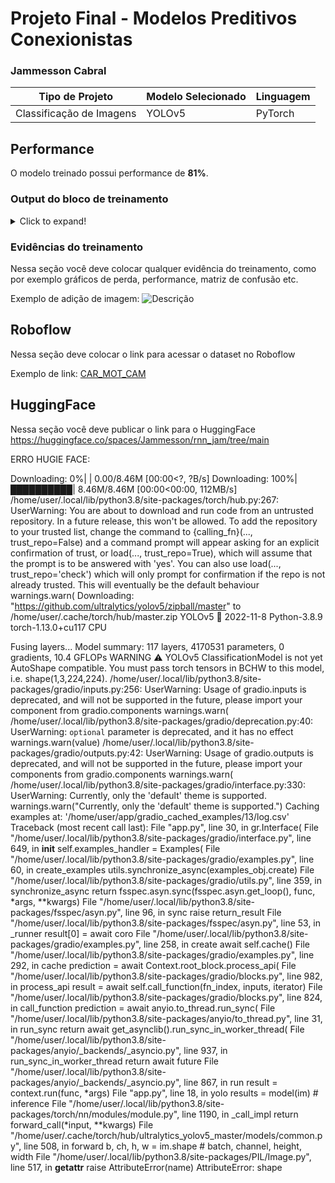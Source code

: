 # Projeto Final - Modelos Preditivos Conexionistas

### Jammesson Cabral

| **Tipo de Projeto**          | **Modelo Selecionado** | **Linguagem** |
| ---------------------------- | ---------------------- | ------------- |
| Classificação de Imagens<br> | YOLOv5                 | PyTorch       |

## Performance

O modelo treinado possui performance de **81%**.

### Output do bloco de treinamento

<details>
  <summary>Click to expand!</summary>
  
  ```text
  !python classify/train.py --model yolov5s-cls.pt --data $DATASET_NAME --epochs 100 --img 128 --pretrained weights/yolov5s-cls.pt

wandb: Currently logged in as: jamcabral. Use `wandb login --relogin` to force relogin
classify/train: model=yolov5s-cls.pt, data=car_mot_cam-2, epochs=100, batch_size=64, imgsz=128, nosave=False, cache=None, device=, workers=8, project=runs/train-cls, name=exp, exist_ok=False, pretrained=weights/yolov5s-cls.pt, optimizer=Adam, lr0=0.001, decay=5e-05, label_smoothing=0.1, cutoff=None, dropout=None, verbose=False, seed=0, local_rank=-1
github: up to date with https://github.com/ultralytics/yolov5 ✅
YOLOv5 🚀 v6.2-227-g78ed31c Python-3.7.15 torch-1.12.1+cu113 CPU

TensorBoard: Start with 'tensorboard --logdir runs/train-cls', view at http://localhost:6006/
wandb: Tracking run with wandb version 0.13.5
wandb: Run data is saved locally in /content/yolov5/wandb/run-20221106_145745-22gwv7qk
wandb: Run `wandb offline` to turn off syncing.
wandb: Syncing run legendary-water-6
wandb: ⭐️ View project at https://wandb.ai/jamcabral/YOLOv5-Classify
wandb: 🚀 View run at https://wandb.ai/jamcabral/YOLOv5-Classify/runs/22gwv7qk
albumentations: RandomResizedCrop(p=1.0, height=128, width=128, scale=(0.08, 1.0), ratio=(0.75, 1.3333333333333333), interpolation=1), HorizontalFlip(p=0.5), ColorJitter(p=0.5, brightness=[0.6, 1.4], contrast=[0.6, 1.4], saturation=[0.6, 1.4], hue=[0, 0]), Normalize(p=1.0, mean=(0.485, 0.456, 0.406), std=(0.229, 0.224, 0.225), max_pixel_value=255.0), ToTensorV2(always_apply=True, p=1.0, transpose_mask=False)
Model summary: 149 layers, 4176323 parameters, 4176323 gradients, 10.5 GFLOPs
optimizer: Adam(lr=0.001) with parameter groups 32 weight(decay=0.0), 33 weight(decay=5e-05), 33 bias
Image sizes 128 train, 128 test
Using 1 dataloader workers
Logging results to runs/train-cls/exp4
Starting yolov5s-cls.pt training on car_mot_cam-2 dataset with 3 classes for 100 epochs...

     Epoch   GPU_mem  train_loss   test_loss    top1_acc    top5_acc
     1/100        0G        1.19        1.17      0.0172           1: 100% 5/5 [00:14<00:00,  2.90s/it]
     2/100        0G        1.04        1.32      0.0172           1: 100% 5/5 [00:13<00:00,  2.79s/it]
     3/100        0G        1.01        1.46      0.0172           1: 100% 5/5 [00:13<00:00,  2.78s/it]
     4/100        0G        1.03         1.6      0.0172           1: 100% 5/5 [00:13<00:00,  2.79s/it]
     5/100        0G        1.04        1.54      0.0172           1: 100% 5/5 [00:14<00:00,  2.82s/it]
     6/100        0G       0.966        1.43      0.0172           1: 100% 5/5 [00:14<00:00,  2.82s/it]
     7/100        0G       0.976        1.46      0.0172           1: 100% 5/5 [00:13<00:00,  2.77s/it]
     8/100        0G       0.957        1.47      0.0172           1: 100% 5/5 [00:13<00:00,  2.76s/it]
     9/100        0G       0.893        1.51      0.0172           1: 100% 5/5 [00:13<00:00,  2.78s/it]
    10/100        0G       0.915         1.5      0.0172           1: 100% 5/5 [00:13<00:00,  2.77s/it]
    11/100        0G       0.906         1.3      0.0172           1: 100% 5/5 [00:13<00:00,  2.76s/it]
    12/100        0G       0.878        1.24      0.0172           1: 100% 5/5 [00:13<00:00,  2.78s/it]
    13/100        0G       0.867        1.37      0.0172           1: 100% 5/5 [00:13<00:00,  2.77s/it]
    14/100        0G       0.815        1.29      0.0172           1: 100% 5/5 [00:13<00:00,  2.75s/it]
    15/100        0G       0.881        1.19      0.0172           1: 100% 5/5 [00:13<00:00,  2.76s/it]
    16/100        0G       0.853        1.47      0.0172           1: 100% 5/5 [00:13<00:00,  2.76s/it]
    17/100        0G       0.803        1.35      0.0517           1: 100% 5/5 [00:13<00:00,  2.74s/it]
    18/100        0G       0.819        1.24       0.069           1: 100% 5/5 [00:13<00:00,  2.76s/it]
    19/100        0G       0.807        1.15        0.19           1: 100% 5/5 [00:13<00:00,  2.75s/it]
    20/100        0G        0.83        1.22      0.0862           1: 100% 5/5 [00:13<00:00,  2.76s/it]
    21/100        0G       0.773        1.29      0.0862           1: 100% 5/5 [00:13<00:00,  2.78s/it]
    22/100        0G       0.839        1.12      0.0862           1: 100% 5/5 [00:13<00:00,  2.77s/it]
    23/100        0G       0.767         1.4      0.0345           1: 100% 5/5 [00:13<00:00,  2.76s/it]
    24/100        0G       0.773        1.55      0.0345           1: 100% 5/5 [00:14<00:00,  2.87s/it]
    25/100        0G       0.763        1.42      0.0345           1: 100% 5/5 [00:13<00:00,  2.76s/it]
    26/100        0G       0.762        1.42      0.0345           1: 100% 5/5 [00:13<00:00,  2.75s/it]
    27/100        0G       0.736        1.33      0.0345           1: 100% 5/5 [00:13<00:00,  2.76s/it]
    28/100        0G       0.731        1.47      0.0345           1: 100% 5/5 [00:13<00:00,  2.77s/it]
    29/100        0G       0.757        1.43      0.0172           1: 100% 5/5 [00:13<00:00,  2.79s/it]
    30/100        0G       0.744        1.43      0.0345           1: 100% 5/5 [00:13<00:00,  2.76s/it]
    31/100        0G       0.771        1.41      0.0345           1: 100% 5/5 [00:13<00:00,  2.79s/it]
    32/100        0G       0.781        1.33      0.0345           1: 100% 5/5 [00:13<00:00,  2.79s/it]
    33/100        0G       0.744        1.55      0.0172           1: 100% 5/5 [00:13<00:00,  2.78s/it]
    34/100        0G        0.74        1.48      0.0345           1: 100% 5/5 [00:13<00:00,  2.79s/it]
    35/100        0G       0.779         1.2       0.103           1: 100% 5/5 [00:13<00:00,  2.78s/it]
    36/100        0G       0.734        1.21      0.0862           1: 100% 5/5 [00:13<00:00,  2.79s/it]
    37/100        0G       0.766        1.36      0.0172           1: 100% 5/5 [00:13<00:00,  2.77s/it]
    38/100        0G       0.754        1.44      0.0172           1: 100% 5/5 [00:13<00:00,  2.77s/it]
    39/100        0G       0.744        1.47      0.0172           1: 100% 5/5 [00:13<00:00,  2.76s/it]
    40/100        0G       0.738        1.18      0.0517           1: 100% 5/5 [00:13<00:00,  2.76s/it]
    41/100        0G       0.718        1.29      0.0517           1: 100% 5/5 [00:13<00:00,  2.75s/it]
    42/100        0G       0.716        1.45      0.0345           1: 100% 5/5 [00:13<00:00,  2.76s/it]
    43/100        0G       0.733        1.35      0.0345           1: 100% 5/5 [00:13<00:00,  2.76s/it]
    44/100        0G       0.727        1.45      0.0345           1: 100% 5/5 [00:13<00:00,  2.79s/it]
    45/100        0G       0.737        1.59      0.0345           1: 100% 5/5 [00:13<00:00,  2.76s/it]
    46/100        0G       0.725        1.67      0.0172           1: 100% 5/5 [00:13<00:00,  2.72s/it]
    47/100        0G       0.721        1.32      0.0345           1: 100% 5/5 [00:13<00:00,  2.72s/it]
    48/100        0G       0.697        1.56      0.0345           1: 100% 5/5 [00:13<00:00,  2.73s/it]
    49/100        0G        0.71        1.52      0.0345           1: 100% 5/5 [00:13<00:00,  2.73s/it]
    50/100        0G       0.728        1.17       0.155           1: 100% 5/5 [00:13<00:00,  2.73s/it]
    51/100        0G       0.706        1.49      0.0172           1: 100% 5/5 [00:13<00:00,  2.74s/it]
    52/100        0G       0.704        1.61      0.0172           1: 100% 5/5 [00:13<00:00,  2.73s/it]
    53/100        0G       0.686        1.32      0.0345           1: 100% 5/5 [00:13<00:00,  2.74s/it]
    54/100        0G       0.705         1.5      0.0862           1: 100% 5/5 [00:13<00:00,  2.71s/it]
    55/100        0G       0.701         1.5      0.0345           1: 100% 5/5 [00:13<00:00,  2.72s/it]
    56/100        0G       0.633        1.45      0.0862           1: 100% 5/5 [00:13<00:00,  2.73s/it]
    57/100        0G       0.718        1.75      0.0517           1: 100% 5/5 [00:13<00:00,  2.74s/it]
    58/100        0G       0.753        1.66      0.0517           1: 100% 5/5 [00:13<00:00,  2.73s/it]
    59/100        0G       0.709         1.1       0.397           1: 100% 5/5 [00:13<00:00,  2.74s/it]
    60/100        0G       0.665        1.42        0.19           1: 100% 5/5 [00:13<00:00,  2.73s/it]
    61/100        0G       0.659       0.871        0.69           1: 100% 5/5 [00:13<00:00,  2.73s/it]
    62/100        0G       0.665       0.842       0.672           1: 100% 5/5 [00:13<00:00,  2.72s/it]
    63/100        0G       0.676       0.845       0.707           1: 100% 5/5 [00:13<00:00,  2.73s/it]
    64/100        0G       0.648        1.03       0.552           1: 100% 5/5 [00:13<00:00,  2.74s/it]
    65/100        0G       0.604       0.774       0.776           1: 100% 5/5 [00:13<00:00,  2.76s/it]
    66/100        0G       0.656        1.31       0.431           1: 100% 5/5 [00:13<00:00,  2.75s/it]
    67/100        0G       0.574         1.8       0.172           1: 100% 5/5 [00:13<00:00,  2.75s/it]
    68/100        0G       0.617       0.886       0.672           1: 100% 5/5 [00:13<00:00,  2.76s/it]
    69/100        0G       0.604        1.24       0.397           1: 100% 5/5 [00:13<00:00,  2.74s/it]
    70/100        0G       0.562        1.64       0.328           1: 100% 5/5 [00:13<00:00,  2.76s/it]
    71/100        0G       0.592        1.09       0.517           1: 100% 5/5 [00:13<00:00,  2.76s/it]
    72/100        0G       0.537        1.35       0.414           1: 100% 5/5 [00:13<00:00,  2.75s/it]
    73/100        0G       0.573        1.26       0.397           1: 100% 5/5 [00:13<00:00,  2.78s/it]
    74/100        0G       0.576        1.06       0.534           1: 100% 5/5 [00:13<00:00,  2.78s/it]
    75/100        0G       0.576        1.13       0.517           1: 100% 5/5 [00:13<00:00,  2.77s/it]
    76/100        0G       0.558        1.35       0.414           1: 100% 5/5 [00:13<00:00,  2.74s/it]
    77/100        0G       0.577        1.86       0.155           1: 100% 5/5 [00:13<00:00,  2.75s/it]
    78/100        0G       0.612        1.12       0.517           1: 100% 5/5 [00:13<00:00,  2.74s/it]
    79/100        0G       0.574        1.12       0.552           1: 100% 5/5 [00:13<00:00,  2.75s/it]
    80/100        0G       0.583         1.9       0.224           1: 100% 5/5 [00:13<00:00,  2.78s/it]
    81/100        0G        0.57        1.25       0.397           1: 100% 5/5 [00:13<00:00,  2.74s/it]
    82/100        0G       0.548       0.609        0.81           1: 100% 5/5 [00:13<00:00,  2.72s/it]
    83/100        0G       0.552        1.21       0.534           1: 100% 5/5 [00:13<00:00,  2.73s/it]
    84/100        0G       0.564        1.54       0.397           1: 100% 5/5 [00:13<00:00,  2.73s/it]
    85/100        0G       0.535        1.54       0.414           1: 100% 5/5 [00:13<00:00,  2.72s/it]
    86/100        0G       0.549        1.34       0.483           1: 100% 5/5 [00:13<00:00,  2.75s/it]
    87/100        0G       0.499         1.1       0.534           1: 100% 5/5 [00:13<00:00,  2.73s/it]
    88/100        0G       0.555        1.01       0.569           1: 100% 5/5 [00:13<00:00,  2.73s/it]
    89/100        0G       0.504        1.02       0.603           1: 100% 5/5 [00:13<00:00,  2.72s/it]
    90/100        0G       0.521        1.05       0.552           1: 100% 5/5 [00:13<00:00,  2.72s/it]
    91/100        0G       0.568        1.19         0.5           1: 100% 5/5 [00:13<00:00,  2.70s/it]
    92/100        0G       0.475        1.22       0.552           1: 100% 5/5 [00:13<00:00,  2.73s/it]
    93/100        0G       0.482        1.32       0.483           1: 100% 5/5 [00:13<00:00,  2.74s/it]
    94/100        0G       0.507        1.24         0.5           1: 100% 5/5 [00:13<00:00,  2.74s/it]
    95/100        0G        0.48        1.03       0.603           1: 100% 5/5 [00:13<00:00,  2.75s/it]
    96/100        0G       0.509        1.02       0.603           1: 100% 5/5 [00:13<00:00,  2.73s/it]
    97/100        0G       0.484        1.07       0.603           1: 100% 5/5 [00:13<00:00,  2.75s/it]
    98/100        0G       0.512        1.16       0.586           1: 100% 5/5 [00:13<00:00,  2.77s/it]
    99/100        0G       0.449        1.21       0.517           1: 100% 5/5 [00:13<00:00,  2.77s/it]

100/100 0G 0.506 1.19 0.534 1: 100% 5/5 [00:13<00:00, 2.73s/it]

Training complete (0.385 hours)
Results saved to runs/train-cls/exp4
Predict: python classify/predict.py --weights runs/train-cls/exp4/weights/best.pt --source im.jpg
Validate: python classify/val.py --weights runs/train-cls/exp4/weights/best.pt --data car_mot_cam-2
Export: python export.py --weights runs/train-cls/exp4/weights/best.pt --include onnx
PyTorch Hub: model = torch.hub.load('ultralytics/yolov5', 'custom', 'runs/train-cls/exp4/weights/best.pt')
Visualize: https://netron.app

```
</details>

### Evidências do treinamento

Nessa seção você deve colocar qualquer evidência do treinamento, como por exemplo gráficos de perda, performance, matriz de confusão etc.

Exemplo de adição de imagem:
![Descrição](https://picsum.photos/seed/picsum/500/300)

## Roboflow

Nessa seção deve colocar o link para acessar o dataset no Roboflow

Exemplo de link: [CAR_MOT_CAM](https://app.roboflow.com/dorpaciente/car_mot_cam/2)

## HuggingFace

Nessa seção você deve publicar o link para o HuggingFace
https://huggingface.co/spaces/Jammesson/rnn_jam/tree/main



ERRO HUGIE FACE:

Downloading:   0%|          | 0.00/8.46M [00:00<?, ?B/s]
Downloading: 100%|██████████| 8.46M/8.46M [00:00<00:00, 112MB/s]
/home/user/.local/lib/python3.8/site-packages/torch/hub.py:267: UserWarning: You are about to download and run code from an untrusted repository. In a future release, this won't be allowed. To add the repository to your trusted list, change the command to {calling_fn}(..., trust_repo=False) and a command prompt will appear asking for an explicit confirmation of trust, or load(..., trust_repo=True), which will assume that the prompt is to be answered with 'yes'. You can also use load(..., trust_repo='check') which will only prompt for confirmation if the repo is not already trusted. This will eventually be the default behaviour
  warnings.warn(
Downloading: "https://github.com/ultralytics/yolov5/zipball/master" to /home/user/.cache/torch/hub/master.zip
YOLOv5 🚀 2022-11-8 Python-3.8.9 torch-1.13.0+cu117 CPU

Fusing layers...
Model summary: 117 layers, 4170531 parameters, 0 gradients, 10.4 GFLOPs
WARNING ⚠️ YOLOv5 ClassificationModel is not yet AutoShape compatible. You must pass torch tensors in BCHW to this model, i.e. shape(1,3,224,224).
/home/user/.local/lib/python3.8/site-packages/gradio/inputs.py:256: UserWarning: Usage of gradio.inputs is deprecated, and will not be supported in the future, please import your component from gradio.components
  warnings.warn(
/home/user/.local/lib/python3.8/site-packages/gradio/deprecation.py:40: UserWarning: `optional` parameter is deprecated, and it has no effect
  warnings.warn(value)
/home/user/.local/lib/python3.8/site-packages/gradio/outputs.py:42: UserWarning: Usage of gradio.outputs is deprecated, and will not be supported in the future, please import your components from gradio.components
  warnings.warn(
/home/user/.local/lib/python3.8/site-packages/gradio/interface.py:330: UserWarning: Currently, only the 'default' theme is supported.
  warnings.warn("Currently, only the 'default' theme is supported.")
Caching examples at: '/home/user/app/gradio_cached_examples/13/log.csv'
Traceback (most recent call last):
  File "app.py", line 30, in <module>
    gr.Interface(
  File "/home/user/.local/lib/python3.8/site-packages/gradio/interface.py", line 649, in __init__
    self.examples_handler = Examples(
  File "/home/user/.local/lib/python3.8/site-packages/gradio/examples.py", line 60, in create_examples
    utils.synchronize_async(examples_obj.create)
  File "/home/user/.local/lib/python3.8/site-packages/gradio/utils.py", line 359, in synchronize_async
    return fsspec.asyn.sync(fsspec.asyn.get_loop(), func, *args, **kwargs)
  File "/home/user/.local/lib/python3.8/site-packages/fsspec/asyn.py", line 96, in sync
    raise return_result
  File "/home/user/.local/lib/python3.8/site-packages/fsspec/asyn.py", line 53, in _runner
    result[0] = await coro
  File "/home/user/.local/lib/python3.8/site-packages/gradio/examples.py", line 258, in create
    await self.cache()
  File "/home/user/.local/lib/python3.8/site-packages/gradio/examples.py", line 292, in cache
    prediction = await Context.root_block.process_api(
  File "/home/user/.local/lib/python3.8/site-packages/gradio/blocks.py", line 982, in process_api
    result = await self.call_function(fn_index, inputs, iterator)
  File "/home/user/.local/lib/python3.8/site-packages/gradio/blocks.py", line 824, in call_function
    prediction = await anyio.to_thread.run_sync(
  File "/home/user/.local/lib/python3.8/site-packages/anyio/to_thread.py", line 31, in run_sync
    return await get_asynclib().run_sync_in_worker_thread(
  File "/home/user/.local/lib/python3.8/site-packages/anyio/_backends/_asyncio.py", line 937, in run_sync_in_worker_thread
    return await future
  File "/home/user/.local/lib/python3.8/site-packages/anyio/_backends/_asyncio.py", line 867, in run
    result = context.run(func, *args)
  File "app.py", line 18, in yolo
    results = model(im)  # inference
  File "/home/user/.local/lib/python3.8/site-packages/torch/nn/modules/module.py", line 1190, in _call_impl
    return forward_call(*input, **kwargs)
  File "/home/user/.cache/torch/hub/ultralytics_yolov5_master/models/common.py", line 508, in forward
    b, ch, h, w = im.shape  # batch, channel, height, width
  File "/home/user/.local/lib/python3.8/site-packages/PIL/Image.py", line 517, in __getattr__
    raise AttributeError(name)
AttributeError: shape
```
